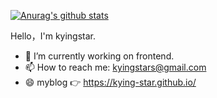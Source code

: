 [![Anurag's github stats](https://github-readme-stats.vercel.app/api?username=kying-star&theme=radical)](https://github.com/anuraghazra/github-readme-stats)

Hello，I'm kyingstar.

- 🔭 I’m currently working on frontend.
- 📫 How to reach me: kyingstars@gmail.com
- 😄 myblog 👉 https://kying-star.github.io/
